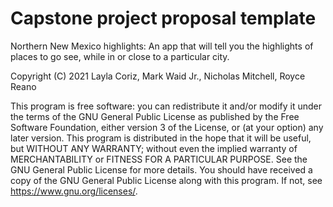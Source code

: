 # Capstone project proposal template

Northern New Mexico highlights: An app that will tell you the highlights of places to go see,
while in or close to a particular city.

Copyright (C) 2021  Layla Coriz, Mark Waid Jr., Nicholas Mitchell, Royce Reano

This program is free software: you can redistribute it and/or modify
it under the terms of the GNU General Public License as published by
the Free Software Foundation, either version 3 of the License, or
(at your option) any later version.
This program is distributed in the hope that it will be useful,
but WITHOUT ANY WARRANTY; without even the implied warranty of
MERCHANTABILITY or FITNESS FOR A PARTICULAR PURPOSE.  See the
GNU General Public License for more details.
You should have received a copy of the GNU General Public License
along with this program.  If not, see <https://www.gnu.org/licenses/>.


